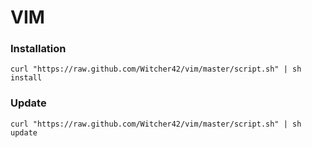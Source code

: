 
VIM
===

### Installation

```
curl "https://raw.github.com/Witcher42/vim/master/script.sh" | sh install
```

### Update
```
curl "https://raw.github.com/Witcher42/vim/master/script.sh" | sh update
```
